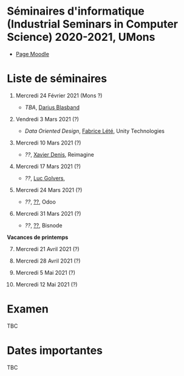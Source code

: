 # Séminaires d'informatique (Industrial Seminars in Computer Science) 2020-2021, UMons

- [Page Moodle](https://moodle.umons.ac.be/course/view.php?id=455)

# Liste de séminaires

1.	Mercredi 24 Février 2021 (Mons ?)

	* *TBA*, [Darius Blasband](https://www.dariusblasband.com/)


2.  Vendredi 3 Mars 2021 (?)

	* 	*Data Oriented Design*, [Fabrice Lété](https://www.linkedin.com/in/letef/?originalSubdomain=be), Unity Technologies


3.	Mercredi 10 Mars 2021 (?)

	* 	*??*, [Xavier Denis](https://www.linkedin.com/in/xavier-denis-822bb533/?originalSubdomain=be), Reimagine


4.	Mercredi 17 Mars 2021 (?)

	* 	*??*, [Luc Golvers](https://www.cepani.be/golvers-luc/), 


5.	Mercredi 24 Mars 2021 (?)

	* 	*??*, [??](??), Odoo


6.	Mercredi 31 Mars 2021 (?)

	* 	*??*, [??](??), Bisnode


**Vacances de printemps**

7.	Mercredi 21 Avril 2021 (?)

8.	Mercredi 28 Avril 2021 (?)

9. 	Mercredi 5 Mai 2021 (?)

10. Mercredi 12 Mai 2021 (?)

# Examen

TBC

# Dates importantes

TBC

